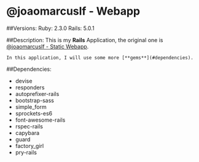 # @joaomarcuslf - Webapp

##Versions:
	Ruby: 2.3.0
	Rails: 5.0.1

##Description:
	This is my **Rails** Application, the original one is [@joaomarcuslf - Static Webapp](http://joaomarcuslf.github.io/).
	
	In this application, I will use some more [**gems**](#dependencies).
	

##Dependencies:
 - devise
 - responders
 - autoprefixer-rails
 - bootstrap-sass
 - simple_form
 - sprockets-es6
 - font-awesome-rails
 - rspec-rails
 - capybara
 - guard
 - factory_girl
 - pry-rails
